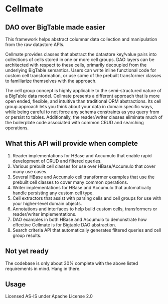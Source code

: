 # Cellmate #

## DAO over BigTable made easier ##
This framework helps abstract columnar data collection and manipulation from the raw datastore APIs.  

Cellmate provides classes that abstract the datastore key/value pairs into collections of cells stored in one or more cell groups. DAO layers can be architected with respect to these cells, primarily decoupled from the underlying BigTable semantics. Users can write inline functional code for custom cell transformation, or use some of the prebuilt transformer classes to familiarize themselves with the approach.  

The cell group concept is highly applicable to the semi-structured nature of a BigTable data model. Cellmate presents a different approach that is more open ended, flexible, and intuitive than traditional ORM abstractions. Its cell group approach lets you think about your data in domain specific ways, while being careful to not force any schema constraints as you query from or persist to tables. Additionally, the reader/writer classes eliminate much of the boilerplate code associated with common CRUD and searching operations. 
## What this API will provide when complete ##

<ol>
<li>Reader implementations for HBase and Accumulo that enable rapid development of CRUD and filtered queries. 
<li>Various prebuilt cell classes for use over HBase/Accumulo that cover many use cases. </li>
<li>Several HBase and Accumulo cell transformer examples that use the prebuilt cell classes to cover many common operations. </li>
<li>Writer implementations for HBase and Accumulo that automatically handle persisting any custom cell type.</li>
<li>Cell extractors that assist with parsing cells and cell groups for use with your higher-level domain objects.</li>
<li>Annotations and interfaces to help build custom cells, transformers or reader/writer implementations.</li>
<li>DAO examples in both HBase and Accumulo to demonstrate how effective Cellmate is for Bigtable DAO abstraction.</li>
<li>Search criteria API that automatically generates filtered queries and cell group results.  
</ol>

## Not yet ready ##

The codebase is only about 30% complete with the above listed requirements in mind. Hang in there.  

## Usage ##
Licensed AS-IS under Apache License 2.0



